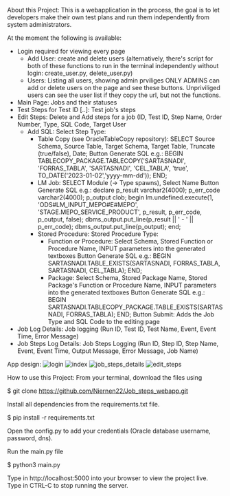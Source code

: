 About this Project:
This is a webapplication in the process, the goal is to let developers make their own test plans and run them independently from system administrators.

At the moment the following is available:
- Login required for viewing every page
  - Add User: create and delete users (alternatively, there's script for both of these functions to run in the terminal independently without login: create_user.py, delete_user.py)
  - Users: Listing all users, showing admin prviliges
    ONLY ADMINS can add or delete users on the page and see these buttons. Unpriviliged users can see the user list if they copy the url, but not the functions.
- Main Page: Jobs and their statuses
- Test Steps for Test ID [..]: Test job's steps
- Edit Steps: Delete and Add steps for a job (ID, Test ID, Step Name, Order Number, Type, SQL Code, Target User
  - Add SQL: Select Step Type:
    - Table Copy (see OracleTableCopy repository): SELECT Source Schema, Source Table, Target Schema, Target Table, Truncate (true/false), Date; 
      Button Generate SQL e.g.: BEGIN TABLECOPY_PACKAGE.TABLECOPY('SARTASNADI', 'FORRAS_TABLA', 'SARTASNADI', 'CEL_TABLA', 'true', TO_DATE('2023-01-02','yyyy-mm-dd')); END;
    - LM Job: SELECT Module (-> Type spawns), Select Name
      Button Generate SQL e.g.: declare p_result varchar2(4000); p_err_code varchar2(4000); p_output clob; begin lm.undefined.execute(1, 'ODS#LM_INPUT_MEPO#E#MEPO', 'STAGE.MEPO_SERVICE_PRODUCT', p_result, p_err_code,                                       p_output, false); dbms_output.put_line(p_result || ' - ' || p_err_code); dbms_output.put_line(p_output); end; 
    - Stored Procedure: Stored Procedure Type:
      - Function or Procedure: Select Schema, Stored Function or Procedure Name, INPUT parameters into the generated textboxes
        Button Generate SQL e.g.: BEGIN SARTASNADI.TABLE_EXISTS(SARTASNADI, FORRAS_TABLA, SARTASNADI, CEL_TABLA); END;
      - Package: Select Schema, Stored Package Name, Stored Package's Function or Procedure Name, INPUT parameters into the generated textboxes
        Button Generate SQL e.g.: BEGIN SARTASNADI.TABLECOPY_PACKAGE.TABLE_EXISTS(SARTASNADI, FORRAS_TABLA); END;
  Button Submit: Adds the Job Type and SQL Code to the editing page
- Job Log Details: Job logging (Run ID, Test ID, Test Name, Event, Event Time, Error Message)
- Job Steps Log Details: Job Steps Logging (Run ID, Step ID, Step Name, Event, Event Time, Output Message, Error Message, Job Name)

App design:
![login](https://github.com/user-attachments/assets/bd2ed59c-b574-4658-ab53-da2a26a26015)
![index](https://github.com/user-attachments/assets/e313efd9-42a7-48b1-afc6-78e6c7cc9843)
![job_steps_details](https://github.com/user-attachments/assets/ec97f1f4-73a1-48bf-bdbf-be6d824fb066)
![edit_steps](https://github.com/user-attachments/assets/be17c308-bbca-43a1-9b21-bdf3f4165e18)


How to use this Project:
From your terminal, download the files using

$ git clone https://github.com/Niernen22/Job_steps_webapp.git

Install all dependencies from the requirements.txt file.

$ pip install -r requirements.txt

Open the config.py to add your credentials (Oracle database username, password, dns).

Run the main.py file

$ python3 main.py

Type in http://localhost:5000 into your browser to view the project live. Type in CTRL-C to stop running the server.
